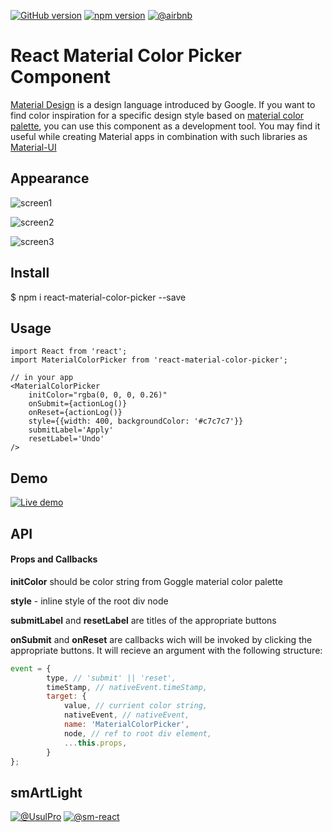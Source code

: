 [![GitHub version](https://badge.fury.io/gh/sm-react%2Freact-material-color-picker.svg)](https://badge.fury.io/gh/sm-react%2Freact-material-color-picker)
[![npm version](https://badge.fury.io/js/react-material-color-picker.svg)](https://badge.fury.io/js/react-material-color-picker)
[![@airbnb](https://img.shields.io/badge/code%20style-Airbnb-brightgreen.svg)](https://github.com/sm-react/react-material-color-picker/blob/master/.eslintrc)

# React Material Color Picker Component

[Material Design](https://material.google.com/) is a design language introduced by Google. If you want to find color inspiration for a specific design style based on [material color palette](https://material.google.com/style/color.html#), you can use this component as a development tool. You may find it useful while creating Material apps in combination with such libraries as [Material-UI](http://www.material-ui.com/)

## Appearance

![screen1](https://github.com/sm-react/react-material-color-picker/raw/master/doc/screen1.png)

![screen2](https://github.com/sm-react/react-material-color-picker/raw/master/doc/screen2.png)

![screen3](https://github.com/sm-react/react-material-color-picker/raw/master/doc/screen3.png)


## Install

$ npm i react-material-color-picker --save

## Usage

~~~
import React from 'react';
import MaterialColorPicker from 'react-material-color-picker';

// in your app
<MaterialColorPicker 
    initColor="rgba(0, 0, 0, 0.26)"
    onSubmit={actionLog()}
    onReset={actionLog()}
    style={{width: 400, backgroundColor: '#c7c7c7'}}
    submitLabel='Apply'
    resetLabel='Undo'
/>
~~~

## Demo
[![Live demo](https://img.shields.io/badge/Live%20Demo-%20Storybook-brightgreen.svg)](https://sm-react.github.io/react-material-color-picker/?selectedKind=Material%20Color%20Picker&selectedStory=default%20view&full=0&down=1&left=1&panelRight=1&downPanel=kadirahq%2Fstorybook-addon-actions%2Factions-panel)

## API

#### Props and Callbacks
**initColor** should be color string from Goggle material color palette

**style** - inline style of the root div node

**submitLabel** and **resetLabel** are titles of the appropriate buttons

**onSubmit** and **onReset** are callbacks wich will be invoked by clicking the appropriate buttons. It will recieve an argument with the following structure:
~~~js
event = {
        type, // 'submit' || 'reset', 
        timeStamp, // nativeEvent.timeStamp,
        target: {
            value, // currient color string,
            nativeEvent, // nativeEvent,
            name: 'MaterialColorPicker',
            node, // ref to root div element,
            ...this.props,
        }
};
~~~


## smArtLight
[![@UsulPro](https://img.shields.io/badge/github-UsulPro-blue.svg)](https://github.com/UsulPro)
[![@sm-react](https://img.shields.io/badge/github-smARTLight-red.svg)](https://github.com/sm-react)

